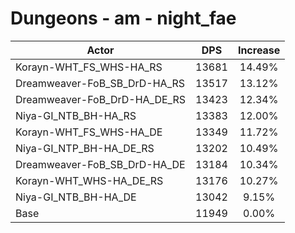 # Dungeons - am - night_fae
| Actor | DPS | Increase |
|---|:---:|:---:|
|Korayn-WHT_FS_WHS-HA_RS|13681|14.49%|
|Dreamweaver-FoB_SB_DrD-HA_RS|13517|13.12%|
|Dreamweaver-FoB_DrD-HA_DE_RS|13423|12.34%|
|Niya-GI_NTB_BH-HA_RS|13383|12.00%|
|Korayn-WHT_FS_WHS-HA_DE|13349|11.72%|
|Niya-GI_NTP_BH-HA_DE_RS|13202|10.49%|
|Dreamweaver-FoB_SB_DrD-HA_DE|13184|10.34%|
|Korayn-WHT_WHS-HA_DE_RS|13176|10.27%|
|Niya-GI_NTB_BH-HA_DE|13042|9.15%|
|Base|11949|0.00%|
